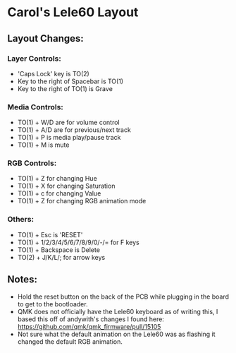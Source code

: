 # Carol's Lele60 Layout

## Layout Changes: 

### Layer Controls:
* 'Caps Lock' key is TO(2)
* Key to the right of Spacebar is TO(1)
* Key to the right of TO(1) is Grave

### Media Controls:
* TO(1) + W/D are for volume control
* TO(1) + A/D are for previous/next track 
* TO(1) + P is media play/pause track
* TO(1) + M is mute

### RGB Controls: 
* TO(1) + Z for changing Hue
* TO(1) + X for changing Saturation
* TO(1) + c for changing Value
* TO(1) + Z for changing RGB animation mode

### Others:
* TO(1) + Esc is 'RESET'
* TO(1) + 1/2/3/4/5/6/7/8/9/0/-/= for F keys
* TO(1) + Backspace is Delete
* TO(2) + J/K/L/; for arrow keys

## Notes: 
* Hold the reset button on the back of the PCB while plugging in the board to get to the bootloader. 
* QMK does not officially have the Lele60 keyboard as of writing this, I based this off of andywith's changes I found here: https://github.com/qmk/qmk_firmware/pull/15105
* Not sure what the default animation on the Lele60 was as flashing it changed the default RGB animation. 

